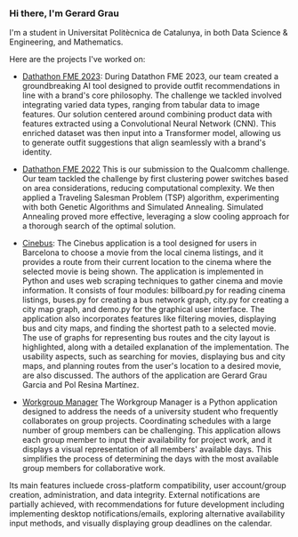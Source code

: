 ### Hi there, I'm Gerard Grau
I'm a student in Universitat Politècnica de Catalunya, in both Data Science & Engineering, and Mathematics.

Here are the projects I've worked on:
- [Dathathon FME 2023](https://github.com/guimCC/Dathon2023-Mango):
During Datathon FME 2023, our team created a groundbreaking AI tool designed to provide outfit recommendations in line with a brand's core philosophy. The challenge we tackled involved integrating varied data types, ranging from tabular data to image features. Our solution centered around combining product data with features extracted using a Convolutional Neural Network (CNN). This enriched dataset was then input into a Transformer model, allowing us to generate outfit suggestions that align seamlessly with a brand's identity.

- [Dathathon FME 2022](https://github.com/NIU1668278/Qualcomm-Challenge-)
This is our submission to the Qualcomm challenge. Our team tackled the challenge by first clustering power switches based on area considerations, reducing computational complexity. We then applied a Traveling Salesman Problem (TSP) algorithm, experimenting with both Genetic Algorithms and Simulated Annealing. Simulated Annealing proved more effective, leveraging a slow cooling approach for a thorough search of the optimal solution.

- [Cinebus](https://github.com/gerardgrau/Cinebus):
The Cinebus application is a tool designed for users in Barcelona to choose a movie from the local cinema listings, and it provides a route from their current location to the cinema where the selected movie is being shown. The application is implemented in Python and uses web scraping techniques to gather cinema and movie information. It consists of four modules: billboard.py for reading cinema listings, buses.py for creating a bus network graph, city.py for creating a city map graph, and demo.py for the graphical user interface. The application also incorporates features like filtering movies, displaying bus and city maps, and finding the shortest path to a selected movie. The use of graphs for representing bus routes and the city layout is highlighted, along with a detailed explanation of the implementation. The usability aspects, such as searching for movies, displaying bus and city maps, and planning routes from the user's location to a desired movie, are also discussed. The authors of the application are Gerard Grau Garcia and Pol Resina Martínez.

- [Workgroup Manager](https://github.com/gerardgrau/workgroup-manager)
The Workgroup Manager is a Python application designed to address the needs of a university student who frequently collaborates on group projects. Coordinating schedules with a large number of group members can be challenging. This application allows each group member to input their availability for project work, and it displays a visual representation of all members' available days. This simplifies the process of determining the days with the most available group members for collaborative work.

Its main features incluede cross-platform compatibility, user account/group creation, administration, and data integrity. External notifications are partially achieved, with recommendations for future development including implementing desktop notifications/emails, exploring alternative availability input methods, and visually displaying group deadlines on the calendar.
